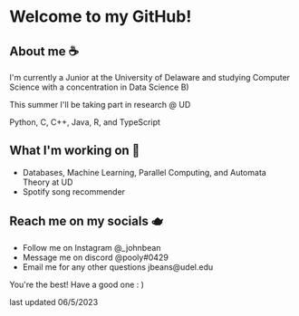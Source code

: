
<h1>Welcome to my GitHub!</h1>

<h2>About me ☕</h2>
<p>I'm currently a Junior at the University of Delaware and studying Computer Science with a concentration in Data Science B)</p>
<p>This summer I'll be taking part in research @ UD</p>
<p>Python, C, C++, Java, R, and TypeScript</p>

<h2>What I'm working on 🍵</h2>
<ul>
  <li>Databases, Machine Learning, Parallel Computing, and Automata Theory at UD</li>
  <li>Spotify song recommender</li>
</ul>

<h2>Reach me on my socials 🫖</h2>
<ul>
  <li>Follow me on Instagram @_johnbean</li>
  <li>Message me on discord @pooly#0429</li>
  <li>Email me for any other questions jbeans@udel.edu</li>
</ul>

<p>You're the best! Have a good one : )</p>
<p>last updated 06/5/2023</p>

